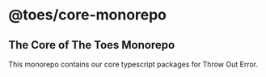 # @toes/core-monorepo

## The Core of The Toes Monorepo

This monorepo contains our core typescript packages for Throw Out Error.
